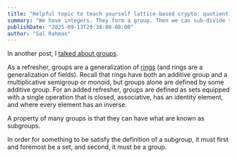 ```yaml
---
title: "Helpful topic to teach yourself lattice-based crypto: quotient groups"
summary: "We have integers. They form a group. Then we can sub-divide them even more to get subgroups and cosets. What they are is going to discussed in this article."
publishDate: "2025-09-13T20:38:00-08:00"
author: "Sal Rahman"
---
```


In another post, I [talked about groups](https://blog.salrahman.com/posts/2025/09/groups).

As a refresher, groups are a generalization of [rings](https://blog.salrahman.com/posts/2025/09/fields-and-rings) (and rings are a generalization of fields). Recall that rings have both an additive group and a multiplicative semigroup or monoid, but groups alone are defined by some additive group. For an added refresher, groups are defined as sets equipped with a single operation that is closed, associative, has an identity element, and where every element has an inverse.

A property of many groups is that they can have what are known as subgroups.

In order for something to be satisfy the definition of a subgroup, it must first and foremost be a set, and second, it must be a group.
